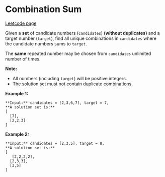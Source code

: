 # Combination Sum
[Leetcode page](https://leetcode.com/problems/combination-sum/description)

Given a **set** of candidate numbers (`candidates`) **(without duplicates)**
and a target number (`target`), find all unique combinations in `candidates`
where the candidate numbers sums to `target`.

The **same** repeated number may be chosen from `candidates` unlimited number
of times.

**Note:**

  * All numbers (including `target`) will be positive integers.
  * The solution set must not contain duplicate combinations.

**Example 1:**

    
    
    **Input:** candidates = [2,3,6,7], target = 7,
    **A solution set is:**
    [
      [7],
      [2,2,3]
    ]
    

**Example 2:**

    
    
    **Input:** candidates = [2,3,5], target = 8,
    **A solution set is:**
    [
       [2,2,2,2],
      [2,3,3],
      [3,5]
    ]
    

